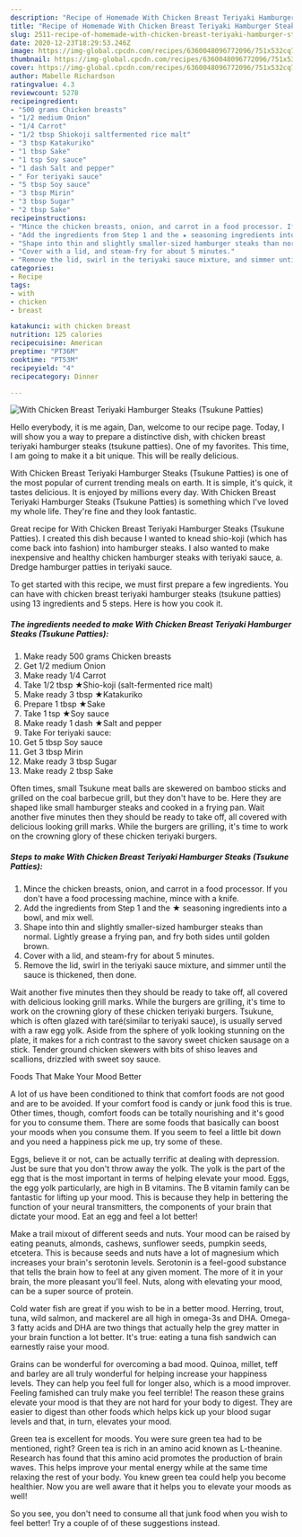 ```yaml
---
description: "Recipe of Homemade With Chicken Breast Teriyaki Hamburger Steaks (Tsukune Patties)"
title: "Recipe of Homemade With Chicken Breast Teriyaki Hamburger Steaks (Tsukune Patties)"
slug: 2511-recipe-of-homemade-with-chicken-breast-teriyaki-hamburger-steaks-tsukune-patties
date: 2020-12-23T18:29:53.246Z
image: https://img-global.cpcdn.com/recipes/6360048096772096/751x532cq70/with-chicken-breast-teriyaki-hamburger-steaks-tsukune-patties-recipe-main-photo.jpg
thumbnail: https://img-global.cpcdn.com/recipes/6360048096772096/751x532cq70/with-chicken-breast-teriyaki-hamburger-steaks-tsukune-patties-recipe-main-photo.jpg
cover: https://img-global.cpcdn.com/recipes/6360048096772096/751x532cq70/with-chicken-breast-teriyaki-hamburger-steaks-tsukune-patties-recipe-main-photo.jpg
author: Mabelle Richardson
ratingvalue: 4.3
reviewcount: 5278
recipeingredient:
- "500 grams Chicken breasts"
- "1/2 medium Onion"
- "1/4 Carrot"
- "1/2 tbsp Shiokoji saltfermented rice malt"
- "3 tbsp Katakuriko"
- "1 tbsp Sake"
- "1 tsp Soy sauce"
- "1 dash Salt and pepper"
- " For teriyaki sauce"
- "5 tbsp Soy sauce"
- "3 tbsp Mirin"
- "3 tbsp Sugar"
- "2 tbsp Sake"
recipeinstructions:
- "Mince the chicken breasts, onion, and carrot in a food processor. If you don&#39;t have a food processing machine, mince with a knife."
- "Add the ingredients from Step 1 and the ★ seasoning ingredients into a bowl, and mix well."
- "Shape into thin and slightly smaller-sized hamburger steaks than normal. Lightly grease a frying pan, and fry both sides until golden brown."
- "Cover with a lid, and steam-fry for about 5 minutes."
- "Remove the lid, swirl in the teriyaki sauce mixture, and simmer until the sauce is thickened, then done."
categories:
- Recipe
tags:
- with
- chicken
- breast

katakunci: with chicken breast 
nutrition: 125 calories
recipecuisine: American
preptime: "PT36M"
cooktime: "PT53M"
recipeyield: "4"
recipecategory: Dinner

---
```



![With Chicken Breast Teriyaki Hamburger Steaks (Tsukune Patties)](https://img-global.cpcdn.com/recipes/6360048096772096/751x532cq70/with-chicken-breast-teriyaki-hamburger-steaks-tsukune-patties-recipe-main-photo.jpg)

Hello everybody, it is me again, Dan, welcome to our recipe page. Today, I will show you a way to prepare a distinctive dish, with chicken breast teriyaki hamburger steaks (tsukune patties). One of my favorites. This time, I am going to make it a bit unique. This will be really delicious.

With Chicken Breast Teriyaki Hamburger Steaks (Tsukune Patties) is one of the most popular of current trending meals on earth. It is simple, it's quick, it tastes delicious. It is enjoyed by millions every day. With Chicken Breast Teriyaki Hamburger Steaks (Tsukune Patties) is something which I've loved my whole life. They're fine and they look fantastic.

Great recipe for With Chicken Breast Teriyaki Hamburger Steaks (Tsukune Patties). I created this dish because I wanted to knead shio-koji (which has come back into fashion) into hamburger steaks. I also wanted to make inexpensive and healthy chicken hamburger steaks with teriyaki sauce, a. Dredge hamburger patties in teriyaki sauce.


To get started with this recipe, we must first prepare a few ingredients. You can have with chicken breast teriyaki hamburger steaks (tsukune patties) using 13 ingredients and 5 steps. Here is how you cook it.

<!--inarticleads1-->

##### The ingredients needed to make With Chicken Breast Teriyaki Hamburger Steaks (Tsukune Patties):

1. Make ready 500 grams Chicken breasts
1. Get 1/2 medium Onion
1. Make ready 1/4 Carrot
1. Take 1/2 tbsp ★Shio-koji (salt-fermented rice malt)
1. Make ready 3 tbsp ★Katakuriko
1. Prepare 1 tbsp ★Sake
1. Take 1 tsp ★Soy sauce
1. Make ready 1 dash ★Salt and pepper
1. Take  For teriyaki sauce:
1. Get 5 tbsp Soy sauce
1. Get 3 tbsp Mirin
1. Make ready 3 tbsp Sugar
1. Make ready 2 tbsp Sake


Often times, small Tsukune meat balls are skewered on bamboo sticks and grilled on the coal barbecue grill, but they don&#39;t have to be. Here they are shaped like small hamburger steaks and cooked in a frying pan. Wait another five minutes then they should be ready to take off, all covered with delicious looking grill marks. While the burgers are grilling, it&#39;s time to work on the crowning glory of these chicken teriyaki burgers. 

<!--inarticleads2-->

##### Steps to make With Chicken Breast Teriyaki Hamburger Steaks (Tsukune Patties):

1. Mince the chicken breasts, onion, and carrot in a food processor. If you don&#39;t have a food processing machine, mince with a knife.
1. Add the ingredients from Step 1 and the ★ seasoning ingredients into a bowl, and mix well.
1. Shape into thin and slightly smaller-sized hamburger steaks than normal. Lightly grease a frying pan, and fry both sides until golden brown.
1. Cover with a lid, and steam-fry for about 5 minutes.
1. Remove the lid, swirl in the teriyaki sauce mixture, and simmer until the sauce is thickened, then done.


Wait another five minutes then they should be ready to take off, all covered with delicious looking grill marks. While the burgers are grilling, it&#39;s time to work on the crowning glory of these chicken teriyaki burgers. Tsukune, which is often glazed with taré(similar to teriyaki sauce), is usually served with a raw egg yolk. Aside from the sphere of yolk looking stunning on the plate, it makes for a rich contrast to the savory sweet chicken sausage on a stick. Tender ground chicken skewers with bits of shiso leaves and scallions, drizzled with sweet soy sauce. 

Foods That Make Your Mood Better


A lot of us have been conditioned to think that comfort foods are not good and are to be avoided. If your comfort food is candy or junk food this is true. Other times, though, comfort foods can be totally nourishing and it's good for you to consume them. There are some foods that basically can boost your moods when you consume them. If you seem to feel a little bit down and you need a happiness pick me up, try some of these.

Eggs, believe it or not, can be actually terrific at dealing with depression. Just be sure that you don't throw away the yolk. The yolk is the part of the egg that is the most important in terms of helping elevate your mood. Eggs, the egg yolk particularly, are high in B vitamins. The B vitamin family can be fantastic for lifting up your mood. This is because they help in bettering the function of your neural transmitters, the components of your brain that dictate your mood. Eat an egg and feel a lot better!

Make a trail mixout of different seeds and nuts. Your mood can be raised by eating peanuts, almonds, cashews, sunflower seeds, pumpkin seeds, etcetera. This is because seeds and nuts have a lot of magnesium which increases your brain's serotonin levels. Serotonin is a feel-good substance that tells the brain how to feel at any given moment. The more of it in your brain, the more pleasant you'll feel. Nuts, along with elevating your mood, can be a super source of protein.

Cold water fish are great if you wish to be in a better mood. Herring, trout, tuna, wild salmon, and mackerel are all high in omega-3s and DHA. Omega-3 fatty acids and DHA are two things that actually help the grey matter in your brain function a lot better. It's true: eating a tuna fish sandwich can earnestly raise your mood. 

Grains can be wonderful for overcoming a bad mood. Quinoa, millet, teff and barley are all truly wonderful for helping increase your happiness levels. They can help you feel full for longer also, which is a mood improver. Feeling famished can truly make you feel terrible! The reason these grains elevate your mood is that they are not hard for your body to digest. They are easier to digest than other foods which helps kick up your blood sugar levels and that, in turn, elevates your mood.

Green tea is excellent for moods. You were sure green tea had to be mentioned, right? Green tea is rich in an amino acid known as L-theanine. Research has found that this amino acid promotes the production of brain waves. This helps improve your mental energy while at the same time relaxing the rest of your body. You knew green tea could help you become healthier. Now you are well aware that it helps you to elevate your moods as well!

So you see, you don't need to consume all that junk food when you wish to feel better! Try  a  couple of  of  these  suggestions  instead.

